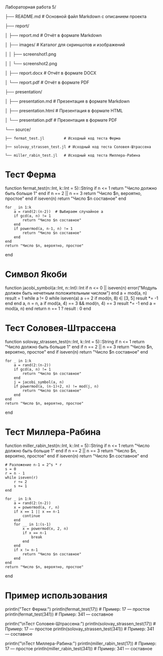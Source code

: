 Лабораторная работа 5/

├── README.md                  # Основной файл Markdown с описанием проекта

├── report/

│   ├── report.md              # Отчёт в формате Markdown

│   ├── images/                # Каталог для скриншотов и изображений

│   │   ├── screenshot1.png

│   │   └── screenshot2.png

│   ├── report.docx            # Отчёт в формате DOCX

│   └── report.pdf             # Отчёт в формате PDF

├── presentation/

│   ├── presentation.md        # Презентация в формате Markdown

│   ├── presentation.html      # Презентация в формате HTML

│   └── presentation.pdf       # Презентация в формате PDF

└── source/

    ├── fermat_test.jl         # Исходный код теста Ферма
    
    ├── solovay_strassen_test.jl # Исходный код теста Соловея-Штрассена
    
    └── miller_rabin_test.jl   # Исходный код теста Миллера-Рабина


# Тест Ферма
function fermat_test(n::Int, k::Int = 5)::String
    if n <= 1
        return "Число должно быть больше 1"
    end
    if n == 2 || n == 3
        return "Число $n, вероятно, простое"
    end
    if iseven(n)
        return "Число $n составное"
    end

    for _ in 1:k
        a = rand(2:(n-2))  # Выбираем случайное a
        if gcd(a, n) != 1
            return "Число $n составное"
        end
        if powermod(a, n-1, n) != 1
            return "Число $n составное"
        end
    end
    return "Число $n, вероятно, простое"
end

# Символ Якоби
function jacobi_symbol(a::Int, n::Int)::Int
    if n <= 0 || iseven(n)
        error("Модуль должен быть нечетным положительным числом")
    end
    a = mod(a, n)
    result = 1
    while a != 0
        while iseven(a)
            a ÷= 2
            if mod(n, 8) ∈ [3, 5]
                result *= -1
            end
        end
        a, n = n, a
        if mod(a, 4) == 3 && mod(n, 4) == 3
            result *= -1
        end
        a = mod(a, n)
    end
    return n == 1 ? result : 0
end

# Тест Соловея-Штрассена
function solovay_strassen_test(n::Int, k::Int = 5)::String
    if n <= 1
        return "Число должно быть больше 1"
    end
    if n == 2 || n == 3
        return "Число $n, вероятно, простое"
    end
    if iseven(n)
        return "Число $n составное"
    end

    for _ in 1:k
        a = rand(2:(n-2))
        if gcd(a, n) != 1
            return "Число $n составное"
        end
        j = jacobi_symbol(a, n)
        if powermod(a, (n-1)÷2, n) != mod(j, n)
            return "Число $n составное"
        end
    end
    return "Число $n, вероятно, простое"
end

# Тест Миллера-Рабина
function miller_rabin_test(n::Int, k::Int = 5)::String
    if n <= 1
        return "Число должно быть больше 1"
    end
    if n == 2 || n == 3
        return "Число $n, вероятно, простое"
    end
    if iseven(n)
        return "Число $n составное"
    end

    # Разложение n-1 = 2^s * r
    s = 0
    r = n - 1
    while iseven(r)
        r ÷= 2
        s += 1
    end

    for _ in 1:k
        a = rand(2:(n-2))
        x = powermod(a, r, n)
        if x == 1 || x == n-1
            continue
        end
        for __ in 1:(s-1)
            x = powermod(x, 2, n)
            if x == n-1
                break
            end
        end
        if x != n-1
            return "Число $n составное"
        end
    end
    return "Число $n, вероятно, простое"
end

# Пример использования
println("Тест Ферма:")
println(fermat_test(17))          # Пример: 17 — простое
println(fermat_test(341))         # Пример: 341 — составное

println("\nТест Соловея-Штрассена:")
println(solovay_strassen_test(17)) # Пример: 17 — простое
println(solovay_strassen_test(341)) # Пример: 341 — составное

println("\nТест Миллера-Рабина:")
println(miller_rabin_test(17))     # Пример: 17 — простое
println(miller_rabin_test(341))    # Пример: 341 — составное
